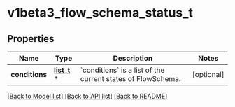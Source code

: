 # v1beta3_flow_schema_status_t

## Properties
Name | Type | Description | Notes
------------ | ------------- | ------------- | -------------
**conditions** | [**list_t**](v1beta3_flow_schema_condition.md) \* | &#x60;conditions&#x60; is a list of the current states of FlowSchema. | [optional] 

[[Back to Model list]](../README.md#documentation-for-models) [[Back to API list]](../README.md#documentation-for-api-endpoints) [[Back to README]](../README.md)


